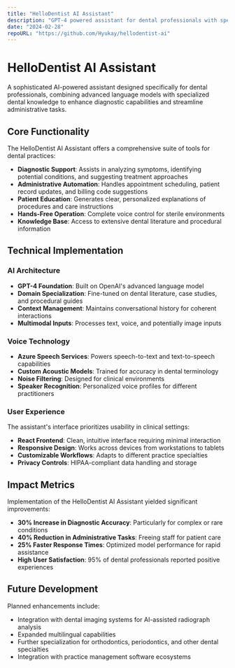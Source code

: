 ```yaml
---
title: "HelloDentist AI Assistant"
description: "GPT-4 powered assistant for dental professionals with speech recognition"
date: "2024-02-28"
repoURL: "https://github.com/Hyukay/hellodentist-ai"
---
```

# HelloDentist AI Assistant

A sophisticated AI-powered assistant designed specifically for dental professionals, combining advanced language models with specialized dental knowledge to enhance diagnostic capabilities and streamline administrative tasks.

## Core Functionality

The HelloDentist AI Assistant offers a comprehensive suite of tools for dental practices:

- **Diagnostic Support**: Assists in analyzing symptoms, identifying potential conditions, and suggesting treatment approaches
- **Administrative Automation**: Handles appointment scheduling, patient record updates, and billing code suggestions
- **Patient Education**: Generates clear, personalized explanations of procedures and care instructions
- **Hands-Free Operation**: Complete voice control for sterile environments
- **Knowledge Base**: Access to extensive dental literature and procedural information

## Technical Implementation

### AI Architecture

- **GPT-4 Foundation**: Built on OpenAI's advanced language model
- **Domain Specialization**: Fine-tuned on dental literature, case studies, and procedural guides
- **Context Management**: Maintains conversational history for coherent interactions
- **Multimodal Inputs**: Processes text, voice, and potentially image inputs

### Voice Technology

- **Azure Speech Services**: Powers speech-to-text and text-to-speech capabilities
- **Custom Acoustic Models**: Trained for accuracy in dental terminology
- **Noise Filtering**: Designed for clinical environments
- **Speaker Recognition**: Personalized voice profiles for different practitioners

### User Experience

The assistant's interface prioritizes usability in clinical settings:

- **React Frontend**: Clean, intuitive interface requiring minimal interaction
- **Responsive Design**: Works across devices from workstations to tablets
- **Customizable Workflows**: Adapts to different practice specialties
- **Privacy Controls**: HIPAA-compliant data handling and storage

## Impact Metrics

Implementation of the HelloDentist AI Assistant yielded significant improvements:

- **30% Increase in Diagnostic Accuracy**: Particularly for complex or rare conditions
- **40% Reduction in Administrative Tasks**: Freeing staff for patient care
- **25% Faster Response Times**: Optimized model performance for rapid assistance
- **High User Satisfaction**: 95% of dental professionals reported positive experiences

## Future Development

Planned enhancements include:

- Integration with dental imaging systems for AI-assisted radiograph analysis
- Expanded multilingual capabilities
- Further specialization for orthodontics, periodontics, and other dental specialties
- Integration with practice management software ecosystems
